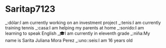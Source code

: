 # Saritap7123
_:dólar:I am currently working on an investment project
_:tenis:I am currently training tennis 
_:casa:I am helping my parents at home
_:sonido:I am learning to speak English
_:mortar_board:I am currently in eleventh grade
_:niña:My name is Sarita Juliana Mora Perez
_:uno::seis:I am 16 years old
